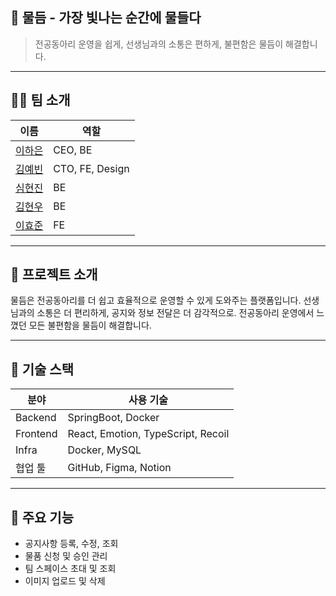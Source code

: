 ## 🌟 물듬 - 가장 빛나는 순간에 물들다
> 전공동아리 운영을 쉽게, 선생님과의 소통은 편하게, 불편함은 물듬이 해결합니다.

---

## 🧑‍💻 팀 소개

| 이름 | 역할 |
|------|------|
| [이하은](https://github.com/randirao) | CEO, BE |
| [김예빈](https://github.com/dpqlsn) | CTO, FE, Design |
| [심현진](https://github.com/hxeonxins) | BE |
| [김현우](https://github.com/HyunwooKiim) | BE |
| [이효준](https://github.com/123isi) | FE |

---

## 🧩 프로젝트 소개

물듬은 전공동아리를 더 쉽고 효율적으로 운영할 수 있게 도와주는 플랫폼입니다.
선생님과의 소통은 더 편리하게, 공지와 정보 전달은 더 감각적으로.
전공동아리 운영에서 느꼈던 모든 불편함을 물듬이 해결합니다.

---

## 🔧 기술 스택

| 분야 | 사용 기술 |
|------|-----------|
| Backend | SpringBoot, Docker |
| Frontend | React, Emotion, TypeScript, Recoil |
| Infra | Docker, MySQL |
| 협업 툴 | GitHub, Figma, Notion |

---

## 🌱 주요 기능

- 공지사항 등록, 수정, 조회
- 물품 신청 및 승인 관리
- 팀 스페이스 초대 및 조회
- 이미지 업로드 및 삭제

